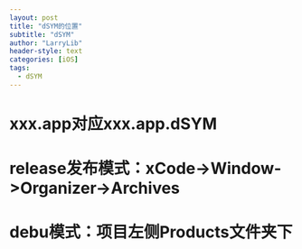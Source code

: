 ```yaml
---
layout: post
title: "dSYM的位置"
subtitle: "dSYM"
author: "LarryLib"
header-style: text
categories: [iOS]
tags:
  - dSYM
---
```


# xxx.app对应xxx.app.dSYM
# release发布模式：xCode->Window->Organizer->Archives
# debu模式：项目左侧Products文件夹下
